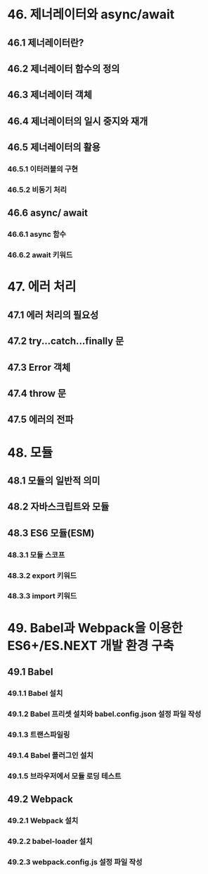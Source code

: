 # 46. 제너레이터와 async/await
## 46.1 제너레이터란?
## 46.2 제너레이터 함수의 정의
## 46.3 제너레이터 객체
## 46.4 제너레이터의 일시 중지와 재개
## 46.5 제너레이터의 활용
### 46.5.1 이터러블의 구현
### 46.5.2 비동기 처리
## 46.6 async/ await
### 46.6.1 async 함수
### 46.6.2 await 키워드

# 47. 에러 처리
## 47.1 에러 처리의 필요성
## 47.2 try...catch...finally 문
## 47.3 Error 객체
## 47.4 throw 문
## 47.5 에러의 전파

# 48. 모듈
## 48.1 모듈의 일반적 의미
## 48.2 자바스크립트와 모듈
## 48.3 ES6 모듈(ESM)
### 48.3.1 모듈 스코프
### 48.3.2 export 키워드
### 48.3.3 import 키워드

# 49. Babel과 Webpack을 이용한 ES6+/ES.NEXT 개발 환경 구축
## 49.1 Babel
### 49.1.1 Babel 설치
### 49.1.2 Babel 프리셋 설치와 babel.config.json 설정 파일 작성
### 49.1.3 트랜스파일링
### 49.1.4 Babel 플러그인 설치
### 49.1.5 브라우저에서 모듈 로딩 테스트
## 49.2 Webpack
### 49.2.1 Webpack 설치
### 49.2.2 babel-loader 설치
### 49.2.3 webpack.config.js 설정 파일 작성
